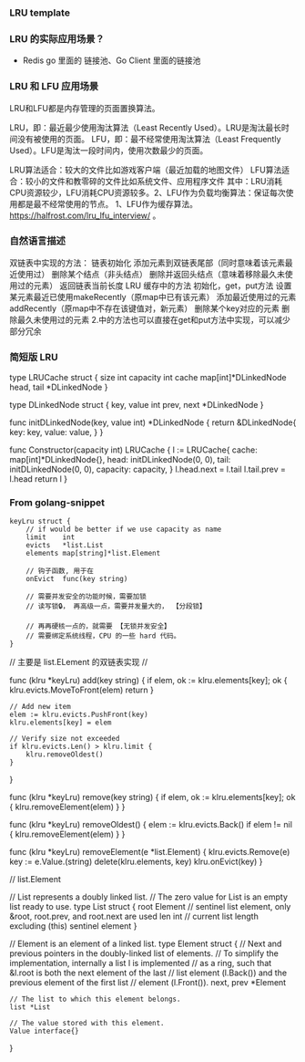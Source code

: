 ### LRU template 

### LRU 的实际应用场景？
- Redis go 里面的 链接池、Go Client 里面的链接池

### LRU 和 LFU 应用场景

LRU和LFU都是内存管理的页面置换算法。

LRU，即：最近最少使用淘汰算法（Least Recently Used）。LRU是淘汰最长时间没有被使用的页面。
LFU，即：最不经常使用淘汰算法（Least Frequently Used）。LFU是淘汰一段时间内，使用次数最少的页面。

LRU算法适合：较大的文件比如游戏客户端（最近加载的地图文件） LFU算法适合：较小的文件和教零碎的文件比如系统文件、应用程序文件 其中：LRU消耗CPU资源较少，LFU消耗CPU资源较多。2、LFU作为负载均衡算法：保证每次使用都是最不经常使用的节点。 1、LFU作为缓存算法。 
https://halfrost.com/lru_lfu_interview/ 。 

### 自然语言描述

双链表中实现的方法：
	链表初始化
	添加元素到双链表尾部（同时意味着该元素最近使用过）
	删除某个结点（非头结点）
	删除并返回头结点（意味着移除最久未使用过的元素）
	返回链表当前长度
LRU 缓存中的方法
	初始化，get，put方法
	设置某元素最近已使用makeRecently（原map中已有该元素）
	添加最近使用过的元素addRecently（原map中不存在该键值对，新元素）
	删除某个key对应的元素
	删除最久未使用过的元素 2.中的方法也可以直接在get和put方法中实现，可以减少部分冗余


### 简短版 LRU 

type LRUCache struct {
    size int
    capacity int
    cache map[int]*DLinkedNode
    head, tail *DLinkedNode
}

type DLinkedNode struct {
    key, value int
    prev, next *DLinkedNode
}

func initDLinkedNode(key, value int) *DLinkedNode {
    return &DLinkedNode{
        key: key,
        value: value,
    }
}

func Constructor(capacity int) LRUCache {
    l := LRUCache{
        cache: map[int]*DLinkedNode{},
        head: initDLinkedNode(0, 0),
        tail: initDLinkedNode(0, 0),
        capacity: capacity,
    }
    l.head.next = l.tail
    l.tail.prev = l.head
    return l
}


### From golang-snippet 

	keyLru struct {
		// if would be better if we use capacity as name
		limit    int
		evicts   *list.List
		elements map[string]*list.Element

		// 钩子函数, 用于在
		onEvict  func(key string)

		// 需要并发安全的功能时候，需要加锁
		// 读写锁🔒， 再高级一点，需要并发量大的， 【分段锁】

		// 再再硬核一点的，就需要 【无锁并发安全】
		// 需要绑定系统线程，CPU 的一些 hard 代码。
	}

// 主要是 list.ELement 的双链表实现
// 

func (klru *keyLru) add(key string) {
	if elem, ok := klru.elements[key]; ok {
		klru.evicts.MoveToFront(elem)
		return
	}

	// Add new item
	elem := klru.evicts.PushFront(key)
	klru.elements[key] = elem

	// Verify size not exceeded
	if klru.evicts.Len() > klru.limit {
		klru.removeOldest()
	}
}

func (klru *keyLru) remove(key string) {
	if elem, ok := klru.elements[key]; ok {
		klru.removeElement(elem)
	}
}

func (klru *keyLru) removeOldest() {
	elem := klru.evicts.Back()
	if elem != nil {
		klru.removeElement(elem)
	}
}

func (klru *keyLru) removeElement(e *list.Element) {
	klru.evicts.Remove(e)
	key := e.Value.(string)
	delete(klru.elements, key)
	klru.onEvict(key)
}


// list.Element

// List represents a doubly linked list.
// The zero value for List is an empty list ready to use.
type List struct {
	root Element // sentinel list element, only &root, root.prev, and root.next are used
	len  int     // current list length excluding (this) sentinel element
}

// Element is an element of a linked list.
type Element struct {
	// Next and previous pointers in the doubly-linked list of elements.
	// To simplify the implementation, internally a list l is implemented
	// as a ring, such that &l.root is both the next element of the last
	// list element (l.Back()) and the previous element of the first list
	// element (l.Front()).
	next, prev *Element

	// The list to which this element belongs.
	list *List

	// The value stored with this element.
	Value interface{}
}




